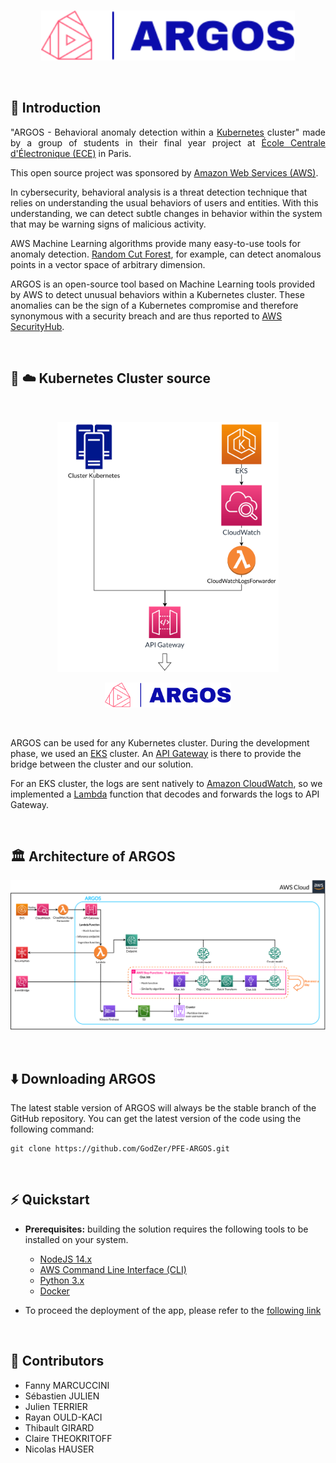 </br>

<p align="center">
  <img height="80px" src="docs/img/logo.svg" alt="argos_logo">
</p>

</br>


## 📕 Introduction

<p align="justify">
  "ARGOS - Behavioral anomaly detection within a <a href="https://kubernetes.io">Kubernetes</a> cluster" made by a group of students in their final year project at <a href="https://www.ece.fr/">École Centrale d'Électronique (ECE)</a> in Paris.
  
  This open source project was sponsored by <a href="https://aws.amazon.com/">Amazon Web Services (AWS)</a>.
  
  In cybersecurity, behavioral analysis is a threat detection technique that relies on understanding the usual behaviors of users and entities. With this understanding, we can detect subtle changes in behavior within the system that may be warning signs of malicious activity.

  AWS Machine Learning algorithms provide many easy-to-use tools for anomaly detection. <a href="https://docs.aws.amazon.com/sagemaker/latest/dg/randomcutforest.html">Random Cut Forest</a>, for example, can detect anomalous points in a vector space of arbitrary dimension.
  
  ARGOS is an open-source tool based on Machine Learning tools provided by AWS to detect unusual behaviors within a Kubernetes cluster. These anomalies can be the sign of a Kubernetes compromise and therefore synonymous with a security breach and are thus reported to <a href="https://aws.amazon.com/security-hub/">AWS SecurityHub</a>.

</p>
</br>

## 🏢 ☁️ Kubernetes Cluster source


</br>
<p align="center">
  <img height="400px" src="docs/img/cluster.svg" alt="cluster">
</p>
<p align="center">
  <img height="40px" src="docs/img/logo.svg" alt="argos_logo">
</p>

</br>

ARGOS can be used for any Kubernetes cluster. During the development phase, we used an <a href="https://aws.amazon.com/eks/">EKS</a> cluster. An <a href="https://aws.amazon.com/api-gateway/">API Gateway</a> is there to provide the bridge between the cluster and our solution.

For an EKS cluster, the logs are sent natively to <a href="https://aws.amazon.com/cloudwatch/">Amazon CloudWatch</a>, so we implemented a <a href="https://aws.amazon.com/lambda/">Lambda</a> function that decodes and forwards the logs to API Gateway.

</br>



## 🏛️ Architecture of ARGOS


<p align="center">
  <img src="docs/img/architecture.svg" alt="architecture">
</p>

</br>

## ⬇️ Downloading ARGOS


The latest stable version of ARGOS will always be the stable branch of the GitHub repository. You can get the latest version of the code using the following command:

```shell
git clone https://github.com/GodZer/PFE-ARGOS.git
```

</br>

## ⚡️ Quickstart


* **Prerequisites:** building the solution requires the following tools to be installed on your system.
  * [NodeJS 14.x](https://nodejs.org/en/download/)
  * [AWS Command Line Interface (CLI)](https://aws.amazon.com/cli/)
  * [Python 3.x](https://www.python.org/downloads/)
  * [Docker](https://docs.docker.com/get-docker/)

* To proceed the deployment of the app, please refer to the [following link](https://github.com/GodZer/PFE-ARGOS/blob/main/App/README.md)

</br>

## 👥 Contributors


<p align="justify">

  
  * Fanny MARCUCCINI
  * Sébastien JULIEN
  * Julien TERRIER
  * Rayan OULD-KACI
  * Thibault GIRARD
  * Claire THEOKRITOFF
  * Nicolas HAUSER

</p>
